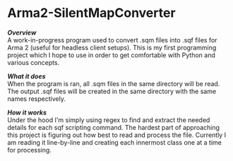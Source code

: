 Arma2-SilentMapConverter
========================

***Overview***  
A work-in-progress program used to convert .sqm files into .sqf files for Arma 2 (useful for headless client setups). This is my first programming project which I hope to use in order to get comfortable with Python and various concepts.

***What it does***  
When the program is ran, all .sqm files in the same directory will be read. The output .sqf files will be created in the same directory with the same names respectively.

***How it works***  
Under the hood I'm simply using regex to find and extract the needed details for each sqf scripting command. The hardest part of approaching this project is figuring out how best to read and process the file. Currently I am reading it line-by-line and creating each innermost class one at a time for processing.
